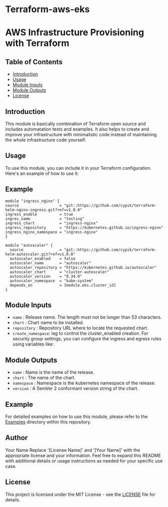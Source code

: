 # Terraform-aws-eks

# AWS Infrastructure Provisioning with Terraform

## Table of Contents
- [Introduction](#introduction)
- [Usage](#usage)
- [Module Inputs](#module-inputs)
- [Module Outputs](#module-outputs)
- [License](#license)

## Introduction
This module is basically combination of Terraform open source and includes automatation tests and examples. It also helps to create and improve your infrastructure with minimalistic code instead of maintaining the whole infrastructure code yourself.
## Usage
To use this module, you can include it in your Terraform configuration. Here's an example of how to use it:

## Example
```hcl
module "ingress_nginx" {
source                  = "git::https://github.com/cypik/terraform-helm-nginx-ingress.git?ref=v1.0.0"
ingress_enable          = true
ingres_name             = "testing"
ingress_chart           = "ingress-nginx"
ingress_repository      = "https://kubernetes.github.io/ingress-nginx"
ingress_nginx_namespace = "ingress-nginx"
}
```

```hel
module "autoscaler" {
  source                = "git::https://github.com/cypik/terraform-helm-autoscaler.git?ref=v1.0.0"
  autoscaler_enabled    = false
  autoscaler_name       = "autoscaler"
  autoscaler_repository = "https://kubernetes.github.io/autoscaler"
  autoscaler_chart      = "cluster-autoscaler"
  autoscaler_version    = "9.34.0"
  autoscaler_namespace  = "kube-system"
  depends_on            = [module.eks.cluster_id]
}
```
## Module Inputs
- `name`  : Release name. The length must not be longer than 53 characters.
- `chart` : Chart name to be installed.
- `repository` : Repository URL where to locate the requested chart.
- `create_namespace`:  lag to control the cluster_enabled creation.
For security group settings, you can configure the ingress and egress rules using variables like:

## Module Outputs
- `name` : Name is the name of the release.
- `chart` : The name of the chart.
- `namespace` :  Namespace is the kubernetes namespace of the release.
- `version` : A SemVer 2 conformant version string of the chart.
## Example
For detailed examples on how to use this module, please refer to the [Examples](https://github.com/cypik/terraform-eks-helm/tree/master/example) directory within this repository.

## Author
Your Name Replace '[License Name]' and '[Your Name]' with the appropriate license and your information. Feel free to expand this README with additional details or usage instructions as needed for your specific use case.

## License
This project is licensed under the MIT License - see the [LICENSE](https://github.com/cypik/terraform-eks-helm/blob/master/LICENSE) file for details.
